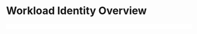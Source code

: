 # Workload Identity Overview

![](https://github.com/JonmarCorpuz/LetsLearn/blob/main/Assets/Whitespace.png)
